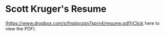 Scott Kruger's Resume
=====================

[https://www.dropbox.com/s/fnplqvzqn7sprn4/resume.pdf](Click here to view the PDF).
